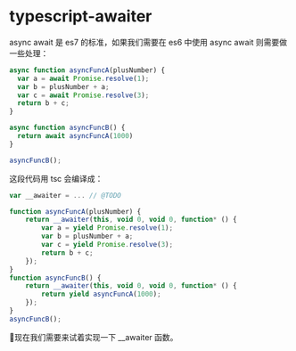 # typescript-awaiter

async await 是 es7 的标准，如果我们需要在 es6 中使用 async await 则需要做一些处理：

```javascript
async function asyncFuncA(plusNumber) {
  var a = await Promise.resolve(1);
  var b = plusNumber + a;
  var c = await Promise.resolve(3);
  return b + c;
}

async function asyncFuncB() {
  return await asyncFuncA(1000)
}

asyncFuncB();
```

这段代码用 tsc 会编译成：

```javascript
var __awaiter = ... // @TODO

function asyncFuncA(plusNumber) {
    return __awaiter(this, void 0, void 0, function* () {
        var a = yield Promise.resolve(1);
        var b = plusNumber + a;
        var c = yield Promise.resolve(3);
        return b + c;
    });
}
function asyncFuncB() {
    return __awaiter(this, void 0, void 0, function* () {
        return yield asyncFuncA(1000);
    });
}
asyncFuncB();
```

现在我们需要来试着实现一下 __awaiter 函数。